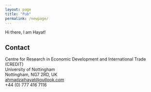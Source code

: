 ```yaml
---
layout: page
title: "Pub"
permalink: /newpage/
---
```


Hi there, I am Hayat!
 


Contact
------

Centre for Research in Economic Development and International Trade (CREDIT)<br>
University of Nottingham<br>
Nottingham, NG7 2RD, UK<br>
ahmadzaihayat@outlook.com<br>
+44 (0) 777 416 7116

